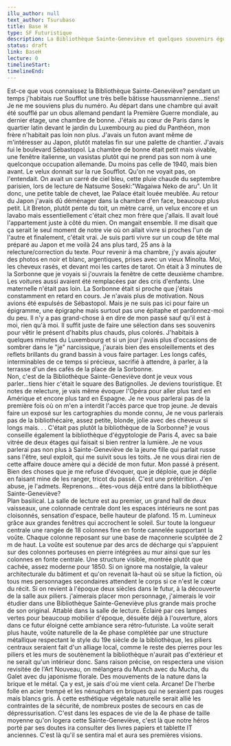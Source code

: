 ```yaml
---
illu_author: null
text_author: Tsurubaso
title: Base H
type: SF Futuristique
description: La Bibliothèque Sainte-Geneviève et quelques souvenirs égoistes.
status: draft
link: BaseH
lecture: 0
timelineStart: 
timelineEnd: 
---
```



Est-ce que vous connaissez la Bibliothèque Sainte-Geneviève? pendant un temps j'habitais rue Soufflot une très belle bâtisse haussmannienne...tiens! Je ne me souviens plus du numéro. Au départ dans une chambre qui avait été soufflé par un obus allemand pendant la Première Guerre mondiale, au dernier étage, une chambre de bonne. J'étais au cœur de Paris dans le quartier latin devant le jardin du Luxembourg au pied du Panthéon, mon frère n'habitait pas loin non plus. J'avais un futon avant même de m'intéresser au Japon, plutôt matelas fin sur une palette de chantier. J'avais fui le boulevard Sébastopol. La chambre de bonne était petit mais vivable, une fenêtre italienne, un vasistas plutôt qui ne prend pas son nom à une quelconque occupation allemande. Du moins pas celle de 1940, mais bien avant. Le velux donnait sur la rue Soufflot. Qu'on ne voyait pas, on l'entendait. On avait un carré de ciel bleu, cette pluie chaude du septembre parisien, lors de lecture de Natsume Soseki:"Wagaiwa Neko de aru". Un lit donc, une petite table de chevet, lae Palace était louée meublée. Au retour du Japon j'avais dû déménager dans la chambre d'en face, beaucoup plus petit. Lit Breton, plutôt pente du toit, un mètre carré, un velux encore et un lavabo
mais essentiellement c'était chez mon frère que j'allais. Il avait loué l'appartement juste à côté du mien. On mangait ensemble. Il me disait que ça serait le seul moment de notre vie où on allait vivre si proches l'un de l'autre et finalement, c'était vrai. Je suis parti vivre sur un coup de tête mal préparé au Japon et me voilà 24 ans plus tard, 25 ans à la relecture/correction du texte. Pour revenir à ma chambre, j'y avais ajouter des photos en noir et blanc, argentiques, prises avec un vieux Minolta. Moi, les cheveux rasés, et devant moi les cartes de tarot. On était à 3 minutes de la Sorbonne que je voyais si j'ouvrais la fenêtre de cette deuxième chambre. Les voitures aussi avaient été remplacées par des cris d'enfants. Une maternelle n'était pas loin. La Sorbonne était si proche que j'étais constamment en retard en cours. Je n'avais plus de motivation. Nous avions été expulsés de Sébastopol. Mais je ne suis pas ici pour faire un épigramme, une épigraphe mais surtout pas une épitaphe et pardonnez-moi du peu. Il n'y a pas grand-chose à en dire de mon passé sauf qu'il est à moi, rien qu'à moi. Il suffit juste de faire une sélection dans ses souvenirs pour vêtir le présent d'habits plus chauds, plus colorés. J'habitais à quelques minutes du Luxembourg et si un jour j'avais plus d'occasions de sombrer dans le "je" narcissique, j'aurais bien des ensoleillements et des reflets brillants du grand bassin à vous faire partager. Les longs cafés, interminables de ce temps si précieux, sacrifié à attendre, à parler, à la terrasse d'un des cafés de la place de la Sorbonne.    
Non, c'est de la Bibliothèque Sainte-Geneviève dont je veux vous parler...tiens hier c'était le square des Batignolles. Je deviens touristique. Et notes de relecture, je vais même évoquer l'Opéra pour aller plus tard en Amérique et encore plus tard en Espagne. Je ne vous parlerai pas de la première fois où on m'en a interdit l'accès parce que trop jeune. Je devais faire un exposé sur les cartographies du monde connu, Je ne vous parlerais pas de la bibliothécaire, assez petite, blonde, jolie avec des cheveux si longs mais. . . C'était pas plutôt la bibliothèque de la Sorbonne? je vous conseille également la bibliothèque d'égyptologie de Paris 4, avec sa baie vitrée de deux étages qui faisait si bien rentrer la lumière. Je ne vous parlerai pas non plus à Sainte-Geneviève de la jeune fille qui parlait russe sans l'être, seul exploit, qui me suivit sous les toits. Je ne vous dirai rien de cette affaire douce amère qui a décidé de mon futur. Mon passé à présent. Bien des choses que je me refuse d'évoquer, que je déploie, que je déplie en faisant mine de les ranger, tricot du passé. C'est une prétérition. J'en abuse, je l'admets. Reprenons... êtes-vous déjà entré dans la bibliothèque Sainte-Geneviève?   
Plan basilical. La salle de lecture est au premier, un grand hall de deux vaisseaux, une colonnade centrale dont les espaces intérieurs ne sont pas cloisonnés, sensation d'espace, belle hauteur de plafond. 15 m. 
Lumineux grâce aux grandes fenêtres qui accrochent le soleil. Sur toute la longueur centrale une rangée de 18 colonnes fine en fonte cannelée supportant la voûte. Chaque colonne reposant sur une base de maçonnerie sculptée de 2 m de haut. La voûte est soutenue par des arcs de décharge qui s'appuient sur des colonnes porteuses en pierre intégrées au mur ainsi que sur les colonnes en fonte centrale. Une structure visible, montrée plutôt que cachée, assez moderne pour 1850. Si on ignore ma nostalgie, la valeur architecturale du bâtiment et qu'on revenait là-haut où se situe la fiction, où tous mes personnages secondaires attendent le corps si ce n'est le cœur du récit. Si on revient à l'époque deux siècles dans le futur, à la découverte de la salle aux piliers. j'aimerais placer mon personnage, j'aimerais le voir étudier dans une Bibliothèque Sainte-Geneviève plus grande mais proche de son original. Attablé dans la salle de lecture. Éclairé par ces lampes vertes pour beaucoup mobilier d'époque, désuète déjà à l'ouverture, alors dans ce futur éloigné cette ambiance sera rétro-futuriste. La voûte serait plus haute, voûte naturelle de la 4e phase complétée par une structure métallique respectant le style du 19e siècle de la bibliothèque, les piliers centraux seraient fait d'un alliage local, comme le reste des pierres pour les piliers et les murs de soutènement la bibliothèque n'aurait pas d'extérieur et ne serait qu'un intérieur donc. Sans raison précise, on respectera une vision revisitée de l'Art Nouveau, on mélangera du Munch avec du Mucha, du Galet avec du japonisme florale. Des mouvements de la nature dans la brique et le métal. Ça y est, je sais d'où me vient cela. Arcane! De l'herbe folle en acier trempé et les nénuphars en briques qui ne seraient pas rouges mais blancs gris. À cette esthétique végétale naturelle serait allié les contraintes de la sécurité, de nombreux postes de secours en cas de dépressurisation. C'est dans les espaces de vie de la 4e phase de taille moyenne qu'on logera cette Sainte-Geneviève, c'est là que notre héros porté par ses doutes ira consulter des livres papiers et tablette IT anciennes. C'est là qu'il se sentira mal et aura ses premières visions. 
